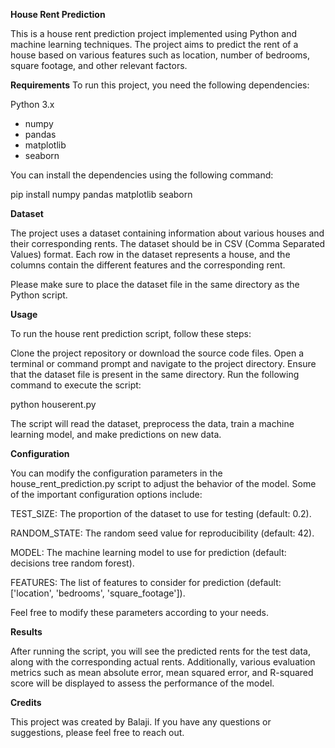 **House Rent Prediction**

This is a house rent prediction project implemented using Python and machine learning techniques. The project aims to predict the rent of a house based on various features such as location, number of bedrooms, square footage, and other relevant factors.

**Requirements**
To run this project, you need the following dependencies:

Python 3.x

- numpy
- pandas
- matplotlib
- seaborn

You can install the dependencies using the following command:


pip install numpy pandas matplotlib seaborn

**Dataset**

The project uses a dataset containing information about various houses and their corresponding rents. The dataset should be in CSV (Comma Separated Values) format. Each row in the dataset represents a house, and the columns contain the different features and the corresponding rent.

Please make sure to place the dataset file in the same directory as the Python script.

**Usage**

To run the house rent prediction script, follow these steps:

Clone the project repository or download the source code files.
Open a terminal or command prompt and navigate to the project directory.
Ensure that the dataset file is present in the same directory.
Run the following command to execute the script:


python houserent.py

The script will read the dataset, preprocess the data, train a machine learning model, and make predictions on new data.

**Configuration**

You can modify the configuration parameters in the house_rent_prediction.py script to adjust the behavior of the model. Some of the important configuration options include:

TEST_SIZE: The proportion of the dataset to use for testing (default: 0.2).

RANDOM_STATE: The random seed value for reproducibility (default: 42).

MODEL: The machine learning model to use for prediction (default: decisions tree random forest).

FEATURES: The list of features to consider for prediction (default: ['location', 'bedrooms', 'square_footage']).

Feel free to modify these parameters according to your needs.

**Results**

After running the script, you will see the predicted rents for the test data, along with the corresponding actual rents. Additionally, various evaluation metrics such as mean absolute error, mean squared error, and R-squared score will be displayed to assess the performance of the model.

**Credits**

This project was created by Balaji. If you have any questions or suggestions, please feel free to reach out.
